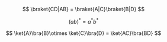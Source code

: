 $$
\braket{CD|AB} = \braket{A|C}\braket{B|D}
$$

$$
(ab)^{*}=a^* b^*
$$

$$
\ket{A}\bra{B}\otimes \ket{C}\bra{D} = \ket{AC}\bra{BD}
$$